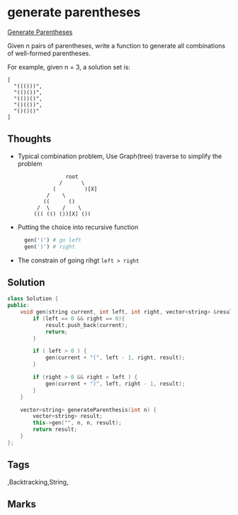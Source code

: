 # generate parentheses

[Generate Parentheses](https://leetcode.com/problems/generate-parentheses)

Given n pairs of parentheses, write a function to generate all combinations of well-formed parentheses.

For example, given n = 3, a solution set is:

```text
[
  "((()))",
  "(()())",
  "(())()",
  "()(())",
  "()()()"
]
```

## Thoughts

* Typical combination problem, Use Graph\(tree\) traverse to simplify the problem

  ```text
                 root
               /      \
             (         )[X]
           /    \
          ((      ()
        /  \    /    \
       ((( (() ())[X] ()(
  ```

* Putting the choice into recursive function

  ```python
    gen('(') # go left
    gen(')') # right
  ```

* The constrain of going rihgt `left > right`

## Solution

```cpp
class Solution {
public:    
    void gen(string current, int left, int right, vector<string> &result) {
        if (left == 0 && right == 0){
            result.push_back(current);
            return;
        }

        if ( left > 0 ) {
            gen(current + "(", left - 1, right, result);
        }

        if (right > 0 && right > left ) {
            gen(current + ")", left, right - 1, result);
        }
    }

    vector<string> generateParenthesis(int n) {
        vector<string> result;
        this->gen("", n, n, result);
        return result;
    }
};
```

## Tags

,Backtracking,String,

## Marks

